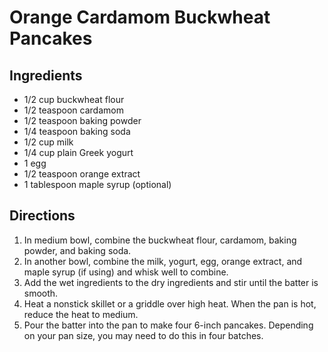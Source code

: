 # Orange Cardamom Buckwheat Pancakes

## Ingredients

- 1/2 cup buckwheat flour
- 1/2 teaspoon cardamom
- 1/2 teaspoon baking powder
- 1/4 teaspoon baking soda
- 1/2 cup milk
- 1/4 cup plain Greek yogurt
- 1 egg
- 1/2 teaspoon orange extract
- 1 tablespoon maple syrup (optional)

## Directions

1. In medium bowl, combine the buckwheat flour, cardamom, baking powder, and baking soda.
2. In another bowl, combine the milk, yogurt, egg, orange extract, and maple syrup (if using) and whisk well to combine.
3. Add the wet ingredients to the dry ingredients and stir until the batter is smooth.
4. Heat a nonstick skillet or a griddle over high heat. When the pan is hot, reduce the heat to medium. 
5. Pour the batter into the pan to make four 6-inch pancakes. Depending on your pan size, you may need to do this in four batches.
